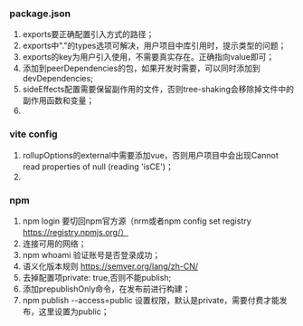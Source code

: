 <!--
 * @Description: 踩坑笔记
 * @FilePath: \ts-element\note.md
-->
### package.json
1. exports要正确配置引入方式的路径；
2. exports中"."的types选项可解决，用户项目中库引用时，提示类型的问题；
3. exports的key为用户引入使用，不需要真实存在。正确指向value即可；
4. 添加到peerDependencies的包，如果开发时需要，可以同时添加到devDependencies;
5. sideEffects配置需要保留副作用的文件，否则tree-shaking会移除掉文件中的副作用函数和变量；
6. 

### vite config
1. rollupOptions的external中需要添加vue，否则用户项目中会出现Cannot read properties of null (reading 'isCE')；
2. 

### npm
1. npm login 要切回npm官方源（nrm或者npm config set registry https://registry.npmjs.org/）
2. 连接可用的网络；
3. npm whoami 验证账号是否登录成功；
4. 语义化版本规则 https://semver.org/lang/zh-CN/
5. 去掉配置项private: true,否则不能publish;
6. 添加prepublishOnly命令，在发布前进行构建；
6. npm publish --access=public 设置权限，默认是private，需要付费才能发布，这里设置为public；
